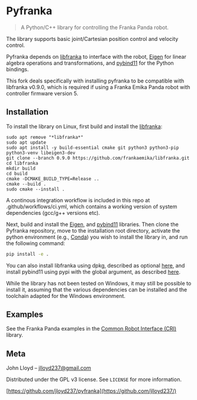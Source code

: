 # Pyfranka
>A Python/C++ library for controlling the Franka Panda robot.

The library supports basic joint/Cartesian position control and velocity control.

Pyfranka depends on [libfranka](https://github.com/frankaemika/libfranka) to interface with the robot, [Eigen](https://eigen.tuxfamily.org) for linear algebra operations and transformations, and [pybind11](https://github.com/pybind/pybind11) for the Python bindings.

This fork deals specifically with installing pyfranka to be compatible with libfranka v0.9.0, which is required if using a Franka Emika Panda robot with controller firmware version 5.

## Installation

To install the library on Linux, first build and install the [libfranka](https://github.com/frankaemika/libfranka):

```
sudo apt remove "*libfranka*"
sudo apt update
sudo apt install -y build-essential cmake git python3 python3-pip python3-venv libeigen3-dev
git clone --branch 0.9.0 https://github.com/frankaemika/libfranka.git
cd libfranka
mkdir build
cd build
cmake -DCMAKE_BUILD_TYPE=Release ..
cmake --build .
sudo cmake --install .
```
A continous integration workflow is included in this repo at .github/workflows/ci.yml, which contains a working version of system dependencies (gcc/g++ versions etc).

Next, build and install the [Eigen](https://eigen.tuxfamily.org), and [pybind11](https://github.com/pybind/pybind11) libraries.  Then clone the Pyfranka repository, move to the installation root directory, activate the python environment (e.g., [Conda](https://docs.conda.io/en/latest/)) you wish to install the library in, and run the following command:

```sh
pip install -e .
```
You can also install libfranka using dpkg, described as optional [here](https://frankaemika.github.io/docs/installation_linux.html#building-libfranka), and install pybind11 using pypi with the global argument, as described [here](https://pybind11.readthedocs.io/en/latest/installing.html#include-with-pypi).

While the library has not been tested on Windows, it may still be possible to install it, assuming that the various dependencies can be installed and the toolchain adapted for the Windows environment.

## Examples

See the Franka Panda examples in the [Common Robot Interface (CRI)](https://github.com/jlloyd237/cri) library.


## Meta

John Lloyd – jlloyd237@gmail.com

Distributed under the GPL v3 license. See ``LICENSE`` for more information.

[https://github.com/jloyd237/pyfranka](https://github.com/jlloyd237/)
